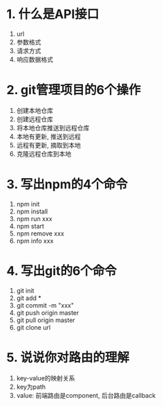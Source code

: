 # 1. 什么是API接口

1. url
2. 参数格式
3. 请求方式
4. 响应数据格式

# 2. git管理项目的6个操作

1. 创建本地仓库
2. 创建远程仓库
3. 将本地仓库推送到远程仓库
4. 本地有更新, 推送到远程
5. 远程有更新, 摘取到本地
6. 克隆远程仓库到本地

#  3. 写出npm的4个命令

1. npm init
2. npm install
3. npm run xxx
4. npm start
5. npm remove xxx
6. npm info xxx

# 4. 写出git的6个命令

1. git init
2. git add \*
3. git commit -m "xxx"
4. git push origin master
5. git pull origin master
6. git clone url

# 5. 说说你对路由的理解

1. key-value的映射关系
2. key为path
3. value: 前端路由是component, 后台路由是callback



